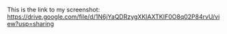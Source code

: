 This is the link to my screenshot:
https://drive.google.com/file/d/1N6jYaQDRzygXKIAXTKIF0O8q02P84rvU/view?usp=sharing
